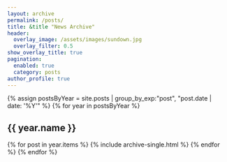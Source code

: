 ```yaml
---
layout: archive
permalink: /posts/
title: &title "News Archive"
header:
  overlay_image: /assets/images/sundown.jpg
  overlay_filter: 0.5
show_overlay_title: true
pagination:
  enabled: true
  category: posts
author_profile: true  
---
```

{% assign postsByYear = site.posts | group_by_exp:"post", "post.date | date: '%Y'"  %}
{% for year in postsByYear %}
  <h2 id="{{ year.name | slugify }}" class="archive__subtitle">{{ year.name }}</h2>
  {% for post in year.items %}
    {% include archive-single.html %}
  {% endfor %}
{% endfor %}
